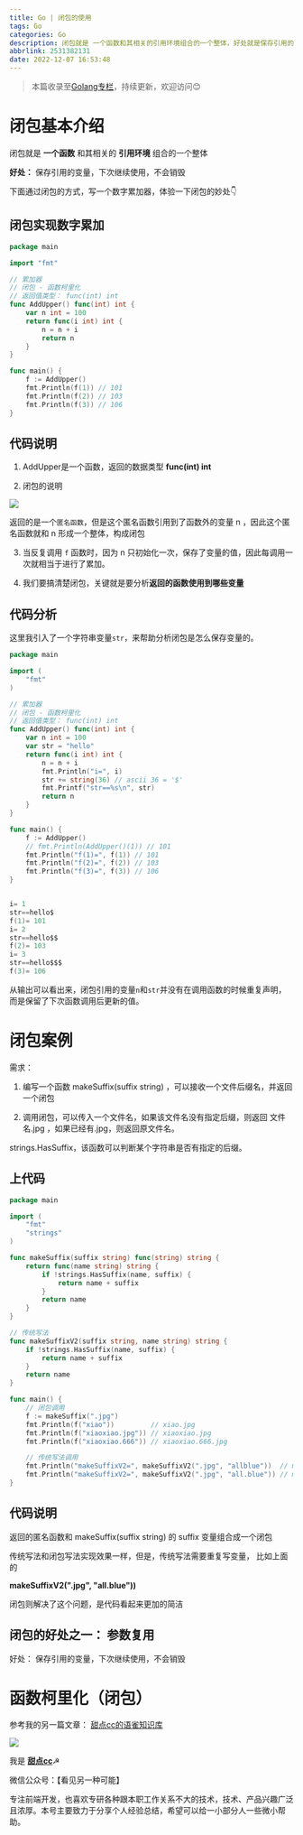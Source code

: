 ```yaml
---
title: Go | 闭包的使用
tags: Go
categories: Go
description: 闭包就是 一个函数和其相关的引用环境组合的一个整体，好处就是保存引用的变量，下次继续使用，不会销毁。
abbrlink: 2531382131
date: 2022-12-07 16:53:48
---
```


> 本篇收录至[Golang专栏](https://blog.i-xiao.space/categories/Go/)，持续更新，欢迎访问😊

# 闭包基本介绍
闭包就是 **一个函数** 和其相关的 **引用环境** 组合的一个整体

**好处：** 保存引用的变量，下次继续使用，不会销毁

下面通过闭包的方式，写一个数字累加器，体验一下闭包的妙处👇

## 闭包实现数字累加
```go
package main

import "fmt"

// 累加器
// 闭包 - 函数柯里化
// 返回值类型： func(int) int
func AddUpper() func(int) int {
	var n int = 100
	return func(i int) int {
		n = n + i
		return n
	}
}

func main() {
	f := AddUpper()
	fmt.Println(f(1)) // 101
	fmt.Println(f(2)) // 103
	fmt.Println(f(3)) // 106
}

```
## 代码说明

1. AddUpper是一个函数，返回的数据类型 **func(int) int**

2. 闭包的说明

![](https://pic.imgdb.cn/item/6397d96fb1fccdcd368f168f.jpg)

返回的是一个`匿名函数`，但是这个匿名函数引用到了函数外的变量 n ，因此这个匿名函数就和 n 形成一个整体，构成闭包

3. 当反复调用 `f` 函数时，因为 n 只初始化一次，保存了变量的值，因此每调用一次就相当于进行了累加。

4. 我们要搞清楚闭包，关键就是要分析**返回的函数使用到哪些变量**

## 代码分析

这里我引入了一个字符串变量`str`，来帮助分析闭包是怎么保存变量的。

```go
package main

import (
	"fmt"
)

// 累加器
// 闭包 - 函数柯里化
// 返回值类型： func(int) int
func AddUpper() func(int) int {
	var n int = 100
	var str = "hello"
	return func(i int) int {
		n = n + i
		fmt.Println("i=", i)
		str += string(36) // ascii 36 = '$'
		fmt.Printf("str==%s\n", str)
		return n
	}
}

func main() {
	f := AddUpper()
	// fmt.Println(AddUpper()(1)) // 101
	fmt.Println("f(1)=", f(1)) // 101
	fmt.Println("f(2)=", f(2)) // 103
	fmt.Println("f(3)=", f(3)) // 106
}


i= 1
str==hello$
f(1)= 101
i= 2
str==hello$$
f(2)= 103
i= 3
str==hello$$$
f(3)= 106
```

从输出可以看出来，闭包引用的变量`n`和`str`并没有在调用函数的时候重复声明，而是保留了下次函数调用后更新的值。

# 闭包案例
需求：

1. 编写一个函数 makeSuffix(suffix string) ，可以接收一个文件后缀名，并返回一个闭包

2. 调用闭包，可以传入一个文件名，如果该文件名没有指定后缀，则返回 文件名.jpg ，如果已经有.jpg，则返回原文件名。

strings.HasSuffix，该函数可以判断某个字符串是否有指定的后缀。

## 上代码
```go
package main

import (
	"fmt"
	"strings"
)

func makeSuffix(suffix string) func(string) string {
	return func(name string) string {
		if !strings.HasSuffix(name, suffix) {
			return name + suffix
		}
		return name
	}
}

// 传统写法
func makeSuffixV2(suffix string, name string) string {
	if !strings.HasSuffix(name, suffix) {
		return name + suffix
	}
	return name
}

func main() {
	// 闭包调用
	f := makeSuffix(".jpg")
	fmt.Println(f("xiao"))         // xiao.jpg
	fmt.Println(f("xiaoxiao.jpg")) // xiaoxiao.jpg
	fmt.Println(f("xiaoxiao.666")) // xiaoxiao.666.jpg

	// 传统写法调用
	fmt.Println("makeSuffixV2=", makeSuffixV2(".jpg", "allblue"))  // makeSuffixV2= allblue.jpg
	fmt.Println("makeSuffixV2=", makeSuffixV2(".jpg", "all.blue")) // makeSuffixV2= all.blue.jpg
}

```

## 代码说明

返回的匿名函数和 makeSuffix(suffix string) 的 suffix 变量组合成一个闭包

传统写法和闭包写法实现效果一样，但是，传统写法需要重复写变量， 比如上面的

**makeSuffixV2(".jpg", "all.blue"))**

闭包则解决了这个问题，是代码看起来更加的简洁

## 闭包的好处之一： 参数复用

好处： 保存引用的变量，下次继续使用，不会销毁

# 函数柯里化（闭包）

参考我的另一篇文章： [甜点cc的语雀知识库](https://www.yuque.com/xiaojt/izub4k/ps5oet)

![](https://pic1.imgdb.cn/item/6368fc4816f2c2beb15b5ba6.jpg)

我是 [**甜点cc**](https://blog.i-xiao.space/)☭

微信公众号：【看见另一种可能】

专注前端开发，也喜欢专研各种跟本职工作关系不大的技术，技术、产品兴趣广泛且浓厚。本号主要致力于分享个人经验总结，希望可以给一小部分人一些微小帮助。